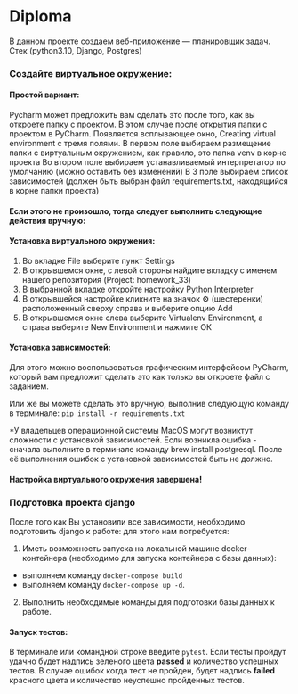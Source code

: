 # Diploma

В данном проекте создаем веб-приложение — планировщик задач.
Cтек (python3.10, Django, Postgres)

### Создайте виртуальное окружение:

#### Простой вариант:

Pycharm может предложить вам сделать это после того, как вы откроете папку с проектом.
В этом случае после открытия папки с проектом в PyCharm.
Появляется всплывающее окно, Creating virtual environment c тремя полями.
В первом поле выбираем размещение папки с виртуальным окружением, как правило, это папка venv
в корне проекта
Во втором поле выбираем устанавливаемый интерпретатор по умолчанию (можно оставить без изменений)
В 3 поле выбираем список зависимостей (должен быть выбран файл requirements.txt,
находящийся в корне папки проекта)

#### Если этого не произошло, тогда следует выполнить следующие действия вручную:

#### Установка виртуального окружения:

1. Во вкладке File выберите пункт Settings
2. В открывшемся окне, с левой стороны найдите вкладку с именем
   нашего репозитория (Project: homework_33)
3. В выбранной вкладке откройте настройку Python Interpreter
4. В открывшейся настройке кликните на значок ⚙ (шестеренки)
   расположенный сверху справа и выберите опцию Add
5. В открывшемся окне слева выберите Virtualenv Environment,
   а справа выберите New Environment и нажмите ОК

#### Установка зависимостей:

Для этого можно воспользоваться графическим интерфейсом PyCharm,
который вам предложит сделать это как только вы откроете файл с заданием.

Или же вы можете сделать это вручную, выполнив следующую команду в терминале:
`pip install -r requirements.txt`

*У владельцев операционной системы MacOS могут возниктут сложности с установкой зависимостей.
Если возникла ошибка - сначала выполните в терминале команду brew install postgresql.
После её выполнения ошибок с установкой зависимостей быть не должно.

#### Настройка виртуального окружения завершена!

### Подготовка проекта django

После того как Вы установили все зависимости, необходимо подготовить django к работе:
для этого нам потребуется:

1. Иметь возможность запуска на локальной машине docker-контейнера
   (необходимо для запуска контейнера с базы данных):

- выполняем команду `docker-compose build`
- выполняем команду `docker-compose up -d`.

2. Выполнить необходимые команды для подготовки базы данных к работе.

#### Запуск тестов:

В терминале или командной строке введите `pytest`. Если тесты пройдут удачно будет надпись зеленого цвета **passed** и
количество успешных тестов. В случае ошибок когда тест не пройден, будет надпись **failed** красного цвета и количество неуспешно
пройденных тестов.
